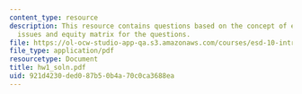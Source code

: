 ```yaml
---
content_type: resource
description: This resource contains questions based on the concept of equity and efficiency
  issues and equity matrix for the questions.
file: https://ol-ocw-studio-app-qa.s3.amazonaws.com/courses/esd-10-introduction-to-technology-and-policy-fall-2006/921d4230ded087b50b4a70c0ca3688ea_hw1_soln.pdf
file_type: application/pdf
resourcetype: Document
title: hw1_soln.pdf
uid: 921d4230-ded0-87b5-0b4a-70c0ca3688ea
---
```

